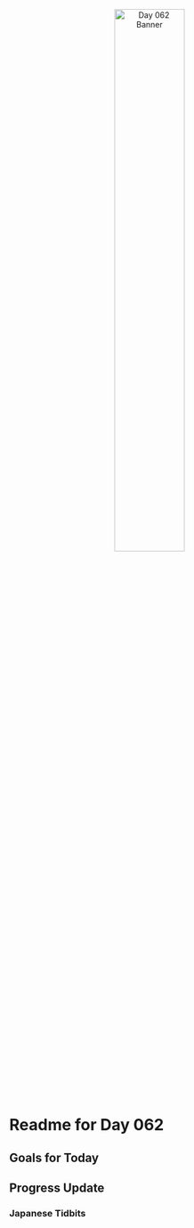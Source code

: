 <div align="center">
 <img src="../..Images/image_062.jpg" alt="Day 062 Banner" width="50%">
</div>

# Readme for Day 062

## Goals for Today

## Progress Update

### Japanese Tidbits

